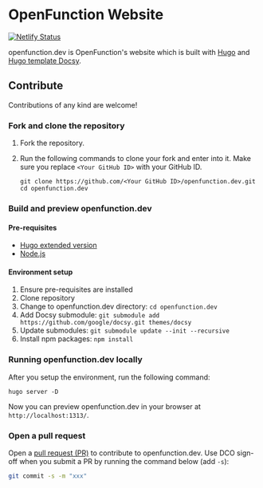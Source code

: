# OpenFunction Website

[![Netlify Status](https://api.netlify.com/api/v1/badges/ecf7df22-21fe-4e32-8cae-fc62fb20dff5/deploy-status)](https://app.netlify.com/sites/openfunction-dev/deploys)

openfunction.dev is OpenFunction's website which is built with [Hugo](https://gohugo.io/) and [Hugo template Docsy](https://github.com/google/docsy). 

## Contribute

Contributions of any kind are welcome!

### Fork and clone the repository

1. Fork the repository.

2. Run the following commands to clone your fork and enter into it. Make sure you replace `<Your GitHub ID>` with your GitHub ID.

   ```
   git clone https://github.com/<Your GitHub ID>/openfunction.dev.git
   cd openfunction.dev
   ```
### Build and preview openfunction.dev

#### Pre-requisites

- [Hugo extended version](https://gohugo.io/getting-started/installing)
- [Node.js](https://nodejs.org/en/)

#### Environment setup

1. Ensure pre-requisites are installed
1. Clone repository
1. Change to openfunction.dev directory: `cd openfunction.dev`
1. Add Docsy submodule: `git submodule add https://github.com/google/docsy.git themes/docsy`
1. Update submodules: `git submodule update --init --recursive`
1. Install npm packages: `npm install`

### Running openfunction.dev locally

After you setup the environment, run the following command:

```
hugo server -D
```

Now you can preview openfunction.dev in your browser at `http://localhost:1313/`.

### Open a pull request

Open a [pull request (PR)](https://help.github.com/en/desktop/contributing-to-projects/creating-an-issue-or-pull-request#creating-a-new-pull-request) to contribute to openfunction.dev. Use DCO sign-off when you submit a PR by running the command below (add `-s`):

```bash
git commit -s -m "xxx"
```
